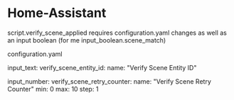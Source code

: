 # Home-Assistant

script.verify_scene_applied requires configuration.yaml changes as well as an input boolean (for me input_boolean.scene_match)

configuration.yaml

input_text:
  verify_scene_entity_id:
    name: "Verify Scene Entity ID"

input_number:
  verify_scene_retry_counter:
    name: "Verify Scene Retry Counter"
    min: 0
    max: 10
    step: 1
